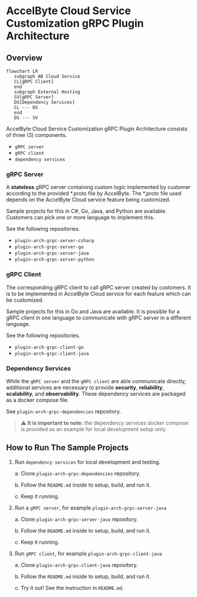 # AccelByte Cloud Service Customization gRPC Plugin Architecture

## Overview

```mermaid\
flowchart LR
   subgraph AB Cloud Service
   CL[gRPC Client]
   end
   subgraph External Hosting
   SV[gRPC Server]
   DS[Dependency Services]
   CL --- DS
   end
   DS --- SV
```

AccelByte Cloud Service Customization gRPC Plugin Architecture consists of three (3) components.

- `gRPC server`
- `gRPC client`
- `dependency services`

### gRPC Server

A **stateless** gRPC server containing custom logic implemented by customer according to the provided *.proto file by AccelByte. The *.proto file used depends on the AccelByte Cloud service feature being customized. 

Sample projects for this in C#, Go, Java, and Python are available. Customers can pick one or more language to implement this.

See the following repositories.

- `plugin-arch-grpc-server-csharp`
- `plugin-arch-grpc-server-go`
- `plugin-arch-grpc-server-java`
- `plugin-arch-grpc-server-python`

### gRPC Client

The corresponding gRPC client to call gRPC server created by customers. It is to be implemented in AccelByte Cloud service for each feature which can be customized.  

Sample projects for this in Go and Java are available. It is possible for a gRPC client in one language to communicate with gRPC server in a different language.

See the following repositories.

- `plugin-arch-grpc-client-go`
- `plugin-arch-grpc-client-java`

### Dependency Services

While the `gRPC server` and the `gRPC client` are able communicate directly, additional services are necessary to provide **security**, **reliability**, **scalability**, and **observability**. These dependency services are packaged as a docker compose file.

See `plugin-arch-grpc-dependencies` repository.

> :warning: **It is important to note:** the dependency services docker compose is provided as an example for local development setup only.

## How to Run The Sample Projects

1. Run `dependency services` for local development and testing.

   a. Clone `plugin-arch-grpc-dependencies` repository. 

   b. Follow the `README.md` inside to setup, build, and run it. 

   c. Keep it running.

2. Run a `gRPC server`, for example `plugin-arch-grpc-server-java`

   a. Clone `plugin-arch-grpc-server-java` repository. 

   b. Follow the `README.md` inside to setup, build, and run it. 
   
   c. Keep it running.

3. Run `gRPC client`, for example `plugin-arch-grpc-client-java`

   a. Clone `plugin-arch-grpc-client-java` repository. 

   b. Follow the `README.md` inside to setup, build, and run it.

   c. Try it out! See the instruction in `README.md`.

